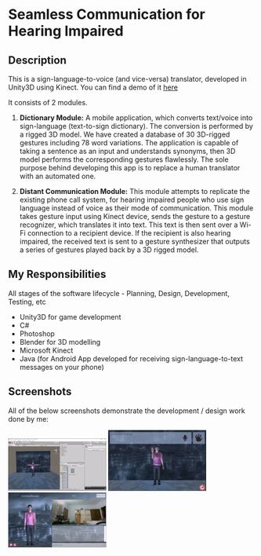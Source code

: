 # Seamless Communication for Hearing Impaired

## Description

This is a sign-language-to-voice (and vice-versa) translator, developed in Unity3D using Kinect. You can find a demo of it [here](https://bit.ly/seamless-communication-for-hearing-impaired-demo)

It consists of 2 modules.

1. **Dictionary Module:**
A mobile application, which converts text/voice into sign-language (text-to-sign dictionary). The conversion is performed by a rigged 3D model. We have created a database of 30 3D-rigged gestures including 78 word variations. The application is capable of taking a sentence as an input and understands synonyms, then 3D model performs the corresponding gestures flawlessly. The sole purpose behind developing this app is to replace a human translator with an automated one. 

2. **Distant Communication Module:**
This module attempts to replicate the existing phone call system, for hearing impaired people who use sign language instead of voice as their mode of communication. This module takes gesture input using Kinect device, sends the gesture to a gesture recognizer, which translates it into text. This text is then sent over a Wi-Fi connection to a recipient device. If the recipient is also hearing impaired, the received text is sent to a gesture synthesizer that outputs a series of gestures played back by a 3D rigged model.

## My Responsibilities

All stages of the software lifecycle - Planning, Design, Development, Testing, etc

- Unity3D for game development
- C#
- Photoshop
- Blender for 3D modelling
- Microsoft Kinect
- Java (for Android App developed for receiving sign-language-to-text messages on your phone)

## Screenshots

All of the below screenshots demonstrate the development / design work done by me:

<img width="200" alt="Unity 3D Dev - Sign Language" src="./screenshots/1.png">
<img width="200" alt="Learning gestures - Sign Language" src="./screenshots/2.png">
<img width="200" alt="Communication - Sign Language" src="./screenshots/3.png">